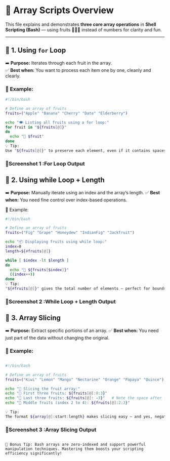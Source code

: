 # 📘 Array Scripts Overview

This file explains and demonstrates **three core array operations** in **Shell Scripting (Bash)** — using fruits 🍎🍌🍇 instead of numbers for clarity and fun.

---

## 🔹 1. Using `for` Loop  
➡️ **Purpose:** Iterates through each fruit in the array.  
✅ **Best when:** You want to process each item one by one, cleanly and clearly.

### 🧾 Example:
```bash
#!/bin/bash

# Define an array of fruits
fruits=("Apple" "Banana" "Cherry" "Date" "Elderberry")

echo "🍽️ Listing all fruits using a for loop:"
for fruit in "${fruits[@]}"
do
  echo "🍉 $fruit"
done
💡 Tip:
Use "${fruits[@]}" to preserve each element, even if it contains spaces.

```
### 📸Screenshot 1 :For Loop Output


## 🔹 2. Using while Loop + Length

➡️ **Purpose:** Manually iterate using an index and the array’s length.
✅ **Best when:** You need fine control over index-based operations.

🧾 Example:
```bash
#!/bin/bash

# Define an array of fruits
fruits=("Fig" "Grape" "Honeydew" "IndianFig" "Jackfruit")

echo "📦 Displaying fruits using while loop:"
index=0
length=${#fruits[@]}

while [ $index -lt $length ]
do
  echo "🍍 ${fruits[$index]}"
  ((index++))
done
💡 Tip:
"${#fruits[@]}" gives the total number of elements — perfect for bounds checking.
```
### 📸Screenshot 2 :While Loop + Length Output

## 🔹 3. Array Slicing

➡️ **Purpose:** Extract specific portions of an array.
✅ **Best when:** You need just part of the data without changing the original.

### 🧾 Example:
```bash

#!/bin/bash

# Define an array of fruits
fruits=("Kiwi" "Lemon" "Mango" "Nectarine" "Orange" "Papaya" "Quince")

echo "🍒 Slicing the fruit array:"
echo "🥝 First three fruits: ${fruits[@]:0:3}"
echo "🍊 Last three fruits: ${fruits[@]: -3}"   # Note the space after :
echo "🍑 Middle fruits (index 2 to 4): ${fruits[@]:2:3}"

💡 Tip:
The format ${array[@]:start:length} makes slicing easy — and yes, negative indexing works with a space: ${array[@]: -3}
```
### 📸Screenshot 3 :Array Slicing Output
              
```

🌟 Bonus Tip: Bash arrays are zero-indexed and support powerful manipulation techniques. Mastering them boosts your scripting efficiency significantly!
```
